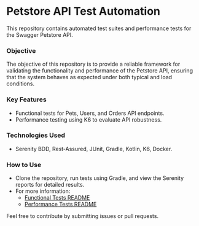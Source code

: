 # Petstore API Test Automation

This repository contains automated test suites and performance tests for the Swagger Petstore API.

### Objective
The objective of this repository is to provide a reliable framework for validating the functionality and performance of the Petstore API, ensuring that the system behaves as expected under both typical and load conditions.

### Key Features
- Functional tests for Pets, Users, and Orders API endpoints.
- Performance testing using K6 to evaluate API robustness.

### Technologies Used
- Serenity BDD, Rest-Assured, JUnit, Gradle, Kotlin, K6, Docker.

### How to Use
- Clone the repository, run tests using Gradle, and view the Serenity reports for detailed results.
- For more information:
  - [Functional Tests README](https://github.com/carloalbert99/petstorechallenge/blob/d41c6c8031cbad12164afa320217c5ececb86fb9/rest-assured-tests/README.md)
  - [Performance Tests README](https://github.com/carloalbert99/petstorechallenge/blob/d41c6c8031cbad12164afa320217c5ececb86fb9/performance-tests/README.md)

Feel free to contribute by submitting issues or pull requests.
